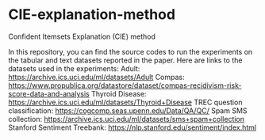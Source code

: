 # CIE-explanation-method
Confident Itemsets Explanation (CIE) method

In this repository, you can find the source codes to run the experiments on the tabular and text datasets reported in the paper.
Here are links to the datasets used in the experiments:
Adult: https://archive.ics.uci.edu/ml/datasets/Adult
Compas: https://www.propublica.org/datastore/dataset/compas-recidivism-risk-score-data-and-analysis
Thyroid Disease: https://archive.ics.uci.edu/ml/datasets/Thyroid+Disease
TREC question classification: https://cogcomp.seas.upenn.edu/Data/QA/QC/
Spam SMS collection: https://archive.ics.uci.edu/ml/datasets/sms+spam+collection
Stanford Sentiment Treebank: https://nlp.stanford.edu/sentiment/index.html
